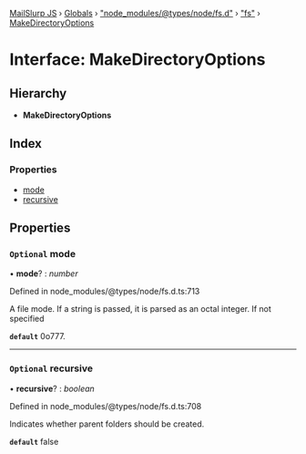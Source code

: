 [MailSlurp JS](../README.md) › [Globals](../globals.md) › ["node_modules/@types/node/fs.d"](../modules/_node_modules__types_node_fs_d_.md) › ["fs"](../modules/_node_modules__types_node_fs_d_._fs_.md) › [MakeDirectoryOptions](_node_modules__types_node_fs_d_._fs_.makedirectoryoptions.md)

# Interface: MakeDirectoryOptions

## Hierarchy

* **MakeDirectoryOptions**

## Index

### Properties

* [mode](_node_modules__types_node_fs_d_._fs_.makedirectoryoptions.md#optional-mode)
* [recursive](_node_modules__types_node_fs_d_._fs_.makedirectoryoptions.md#optional-recursive)

## Properties

### `Optional` mode

• **mode**? : *number*

Defined in node_modules/@types/node/fs.d.ts:713

A file mode. If a string is passed, it is parsed as an octal integer. If not specified

**`default`** 0o777.

___

### `Optional` recursive

• **recursive**? : *boolean*

Defined in node_modules/@types/node/fs.d.ts:708

Indicates whether parent folders should be created.

**`default`** false
